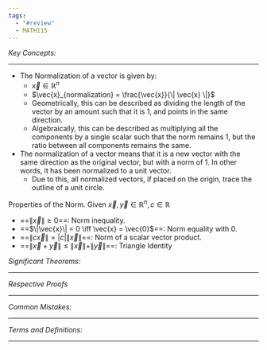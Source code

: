 ```yaml
---
tags:
  - "#review"
  - MATH115
---
```

*Key Concepts:*
___
- The Normalization of a vector is given by:
	- $\vec{x} \in \mathbb{R}^n$
	- $\vec{x}_{normalization} = \frac{\vec{x}}{\| \vec{x} \|}$
	- Geometrically, this can be described as dividing the length of the vector by an amount such that it is 1, and points in the same direction.
	- Algebraically, this can be described as multiplying all the components by a single scalar such that the norm remains 1, but the ratio between all components remains the same. 
- The normalization of a vector means that it is a new vector with the same direction as the original vector, but with a norm of 1. In other words, it has been normalized to a unit vector. 
	- Due to this, all normalized vectors, if placed on the origin, trace the outline of a unit circle. 

Properties of the Norm. Given $\vec{x}, \vec{y} \in \mathbb{R}^n, c\in \mathbb{R}$
- ==$\|\vec{x}\| \ge 0$==: Norm inequality.
- ==$\|\vec{x}\| = 0 \iff \vec{x} = \vec{0}$==: Norm equality with 0. 
- ==$\|c\vec{x}\| = |c|\|\vec{x}\|$==: Norm of a scalar vector product.
- ==$\|\vec{x} + \vec{y} \| \le \|\vec{x}\| + \|\vec{y}\|$==: Triangle Identity

*Significant Theorems:*
___

*Respective Proofs*
___

*Common Mistakes:*
___

*Terms and Definitions:*
___


